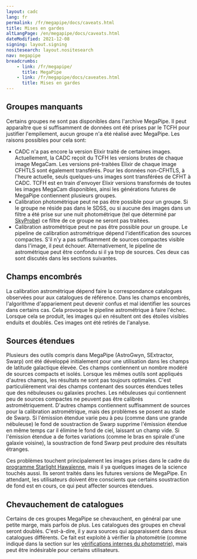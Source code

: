 ```yaml
---
layout: cadc
lang: fr
permalink: /fr/megapipe/docs/caveats.html
title: Mises en gardes
altLangPage: /en/megapipe/docs/caveats.html
dateModified: 2021-12-08
signing: layout.signing
nositesearch: layout.nositesearch
nav: megapipe
breadcrumbs:
    - link: /fr/megapipe/
      title: MegaPipe
    - link: /fr/megapipe/docs/caveates.html
      title: Mises en gardes
---
```


<h2>Groupes manquants</h2>
<p>
    Certains groupes ne sont pas disponibles dans l'archive
    MegaPipe. Il peut appara&icirc;tre que si suffisamment de donn&eacute;es ont
    &eacute;t&eacute; prises par le TCFH pour justifier l'empilement, aucun groupe
    n'a &eacute;t&eacute; r&eacute;alis&eacute; avec MegaPipe. Les raisons possibles pour cela
    sont:
</p>
<ul>
  <li>
      CADC n'a pas encore la version Elixir trait&eacute; de certaines
      images. Actuellement, la CADC re&ccedil;oit du TCFH les versions brutes
      de chaque image MegaCam. Les versions pr&eacute;-trait&eacute;es Elixir de
      chaque image CFHTLS sont &eacute;galement transf&eacute;r&eacute;s. Pour les donn&eacute;es
      non-CFHTLS, &agrave; l'heure actuelle, seuls quelques-uns images sont
      transf&eacute;r&eacute;es de CFHT &agrave; CADC. TCFH est en train d'envoyer Elixir
      versions transform&eacute;s de toutes les images MegaCam disponibles,
      ainsi les g&eacute;n&eacute;rations futures de MegaPipe contiennent plusieurs
      groupes.
  </li>
  <li>
      Calibration photom&eacute;trique peut ne pas &ecirc;tre possible pour un
      groupe. Si le groupe ne r&eacute;side pas dans le SDSS, ou si aucune des
      images dans un filtre a &eacute;t&eacute; prise sur une nuit photom&eacute;trique (tel que
      d&eacute;termin&eacute; par <a rel="external" href="https://www.cfht.hawaii.edu/Instruments/Elixir/skyprobe/home.html">SkyProbe</a>)
      ce filtre de ce groupe ne seront pas trait&eacute;es.  
  </li>
  <li>
      Calibration astrom&eacute;trique peut ne pas &ecirc;tre possible pour un
      groupe. Le pipeline de calibration astrom&eacute;trique d&eacute;pend
      l'identification des sources compactes. S'il n'y a pas
      suffisamment de sources compactes visible dans l'image, il peut
      &eacute;chouer. Alternativement, le pipeline de astrom&eacute;trique peut &ecirc;tre
      confondu si il ya trop de sources. Ces deux cas sont discut&eacute;s
      dans les sections suivantes.
  </li>
</ul>
<h2>Champs encombr&eacute;s</h2>
<p>
    La calibration astrom&eacute;trique d&eacute;pend faire la correspondance
    catalogues observ&eacute;es pour aux catalogues de r&eacute;f&eacute;rence. Dans les
    champs encombr&eacute;s, l'algorithme d'appariement peut devenir confus
    et mal identifier les sources dans certains cas. Cela provoque le
    pipeline astrom&eacute;trique &agrave; faire l'&eacute;chec. Lorsque cela se produit,
    les images qui en r&eacute;sultent ont des &eacute;toiles visibles enduits et
    doubl&eacute;s. Ces images ont &eacute;t&eacute; retir&eacute;s de l'analyse.
</p>
<h2>Sources &eacute;tendues</h2>
<p>
    Plusieurs des outils compris dans MegaPipe (AstroGwyn, SExtractor,
    Swarp) ont &eacute;t&eacute; d&eacute;velopp&eacute; initialement pour une utilisation dans
    les champs de latitude galactique &eacute;lev&eacute;e. Ces champs contiennent
    un nombre mod&eacute;r&eacute; de sources compacts et isol&eacute;s. Lorsque les m&ecirc;mes
    outils sont appliqu&eacute;s d'autres champs, les r&eacute;sultats ne sont pas
    toujours optimales. C'est particuli&egrave;rement vrai des champs
    contenant des sources &eacute;tendues telles que des n&eacute;buleuses ou
    galaxies proches. Les n&eacute;buleuses qui contiennent peu de sources
    compactes ne peuvent pas &ecirc;tre calibr&eacute;s astrom&eacute;triquement. D'autres
    champs contiennent suffisamment de sources pour la calibration
    astrom&eacute;trique, mais des probl&egrave;mes se posent au stade de Swarp. Si
    l'&eacute;mission &eacute;tendue varie peu &agrave; peu (comme dans une
    grande n&eacute;buleuse) le fond de soustraction de Swarp supprime
    l'&eacute;mission &eacute;tendue en m&ecirc;me temps car il &eacute;limine le fond de ciel,
    laissant un champ vide. Si l'&eacute;mission &eacute;tendue a de fortes
    variations (comme le bras en spirale d'une galaxie voisine), la
    soustraction de fond Swarp peut produire des r&eacute;sultats 
    &eacute;tranges.
</p>
<p>
    Ces probl&egrave;mes touchent principalement les images prises dans le
    cadre du <a rel="external" href="https://www.cfht.hawaii.edu/HawaiianStarlight/trailer-FR.html">programme
      Starlight Hawa&iuml;enne</a>, mais il ya quelques images de la science
    touch&eacute;s aussi. Ils seront trait&eacute;s dans les futures versions de
    MegaPipe. En attendant, les utilisateurs doivent &ecirc;tre conscients que
    certains soustraction de fond est en cours, ce qui peut affecter
    sources &eacute;tendues.
</p>
<h2>Chevauchement de catalogues</h2>
<p>
    Certains de ces groupes MegaPipe se chevauchent, en g&eacute;n&eacute;ral par une
    petite marge, mais parfois de plus. Les catalogues des groupes en
    cheval seront doubl&eacute;s. C'est-&agrave;-dire, il y aura sources qui
    apparaissent dans deux catalogues diff&eacute;rents. Ce fait est exploit&eacute;
    &agrave; v&eacute;rifier la photom&eacute;trie (comme indiqu&eacute; dans la section sur les
    <a href="photo.html#intern">v&eacute;rifications internes du photometrie</a>), mais
    peut &ecirc;tre ind&eacute;sirable pour certains utilisateurs.
</p>
